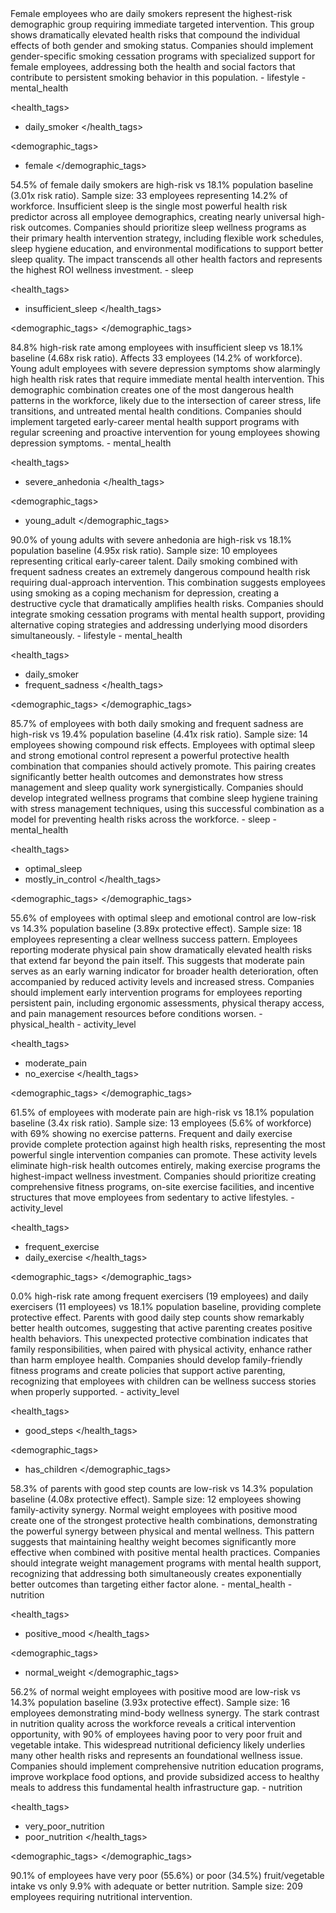 <insight>
<message>
Female employees who are daily smokers represent the highest-risk demographic group requiring immediate targeted intervention. This group shows dramatically elevated health risks that compound the individual effects of both gender and smoking status. Companies should implement gender-specific smoking cessation programs with specialized support for female employees, addressing both the health and social factors that contribute to persistent smoking behavior in this population.
</message>

<categories>
- lifestyle
- mental_health
</categories>

<health_tags>
- daily_smoker
</health_tags>

<demographic_tags>
- female
</demographic_tags>

<proof>
54.5% of female daily smokers are high-risk vs 18.1% population baseline (3.01x risk ratio). Sample size: 33 employees representing 14.2% of workforce.
</proof>
</insight>

<insight>
<message>
Insufficient sleep is the single most powerful health risk predictor across all employee demographics, creating nearly universal high-risk outcomes. Companies should prioritize sleep wellness programs as their primary health intervention strategy, including flexible work schedules, sleep hygiene education, and environmental modifications to support better sleep quality. The impact transcends all other health factors and represents the highest ROI wellness investment.
</message>

<categories>
- sleep
</categories>

<health_tags>
- insufficient_sleep
</health_tags>

<demographic_tags>
</demographic_tags>

<proof>
84.8% high-risk rate among employees with insufficient sleep vs 18.1% baseline (4.68x risk ratio). Affects 33 employees (14.2% of workforce).
</proof>
</insight>

<insight>
<message>
Young adult employees with severe depression symptoms show alarmingly high health risk rates that require immediate mental health intervention. This demographic combination creates one of the most dangerous health patterns in the workforce, likely due to the intersection of career stress, life transitions, and untreated mental health conditions. Companies should implement targeted early-career mental health support programs with regular screening and proactive intervention for young employees showing depression symptoms.
</message>

<categories>
- mental_health
</categories>

<health_tags>
- severe_anhedonia
</health_tags>

<demographic_tags>
- young_adult
</demographic_tags>

<proof>
90.0% of young adults with severe anhedonia are high-risk vs 18.1% population baseline (4.95x risk ratio). Sample size: 10 employees representing critical early-career talent.
</proof>
</insight>

<insight>
<message>
Daily smoking combined with frequent sadness creates an extremely dangerous compound health risk requiring dual-approach intervention. This combination suggests employees using smoking as a coping mechanism for depression, creating a destructive cycle that dramatically amplifies health risks. Companies should integrate smoking cessation programs with mental health support, providing alternative coping strategies and addressing underlying mood disorders simultaneously.
</message>

<categories>
- lifestyle
- mental_health
</categories>

<health_tags>
- daily_smoker
- frequent_sadness
</health_tags>

<demographic_tags>
</demographic_tags>

<proof>
85.7% of employees with both daily smoking and frequent sadness are high-risk vs 19.4% population baseline (4.41x risk ratio). Sample size: 14 employees showing compound risk effects.
</proof>
</insight>

<insight>
<message>
Employees with optimal sleep and strong emotional control represent a powerful protective health combination that companies should actively promote. This pairing creates significantly better health outcomes and demonstrates how stress management and sleep quality work synergistically. Companies should develop integrated wellness programs that combine sleep hygiene training with stress management techniques, using this successful combination as a model for preventing health risks across the workforce.
</message>

<categories>
- sleep
- mental_health
</categories>

<health_tags>
- optimal_sleep
- mostly_in_control
</health_tags>

<demographic_tags>
</demographic_tags>

<proof>
55.6% of employees with optimal sleep and emotional control are low-risk vs 14.3% population baseline (3.89x protective effect). Sample size: 18 employees representing a clear wellness success pattern.
</proof>
</insight>

<insight>
<message>
Employees reporting moderate physical pain show dramatically elevated health risks that extend far beyond the pain itself. This suggests that moderate pain serves as an early warning indicator for broader health deterioration, often accompanied by reduced activity levels and increased stress. Companies should implement early intervention programs for employees reporting persistent pain, including ergonomic assessments, physical therapy access, and pain management resources before conditions worsen.
</message>

<categories>
- physical_health
- activity_level
</categories>

<health_tags>
- moderate_pain
- no_exercise
</health_tags>

<demographic_tags>
</demographic_tags>

<proof>
61.5% of employees with moderate pain are high-risk vs 18.1% population baseline (3.4x risk ratio). Sample size: 13 employees (5.6% of workforce) with 69% showing no exercise patterns.
</proof>
</insight>

<insight>
<message>
Frequent and daily exercise provide complete protection against high health risks, representing the most powerful single intervention companies can promote. These activity levels eliminate high-risk health outcomes entirely, making exercise programs the highest-impact wellness investment. Companies should prioritize creating comprehensive fitness programs, on-site exercise facilities, and incentive structures that move employees from sedentary to active lifestyles.
</message>

<categories>
- activity_level
</categories>

<health_tags>
- frequent_exercise
- daily_exercise
</health_tags>

<demographic_tags>
</demographic_tags>

<proof>
0.0% high-risk rate among frequent exercisers (19 employees) and daily exercisers (11 employees) vs 18.1% population baseline, providing complete protective effect.
</proof>
</insight>

<insight>
<message>
Parents with good daily step counts show remarkably better health outcomes, suggesting that active parenting creates positive health behaviors. This unexpected protective combination indicates that family responsibilities, when paired with physical activity, enhance rather than harm employee health. Companies should develop family-friendly fitness programs and create policies that support active parenting, recognizing that employees with children can be wellness success stories when properly supported.
</message>

<categories>
- activity_level
</categories>

<health_tags>
- good_steps
</health_tags>

<demographic_tags>
- has_children
</demographic_tags>

<proof>
58.3% of parents with good step counts are low-risk vs 14.3% population baseline (4.08x protective effect). Sample size: 12 employees showing family-activity synergy.
</proof>
</insight>

<insight>
<message>
Normal weight employees with positive mood create one of the strongest protective health combinations, demonstrating the powerful synergy between physical and mental wellness. This pattern suggests that maintaining healthy weight becomes significantly more effective when combined with positive mental health practices. Companies should integrate weight management programs with mental health support, recognizing that addressing both simultaneously creates exponentially better outcomes than targeting either factor alone.
</message>

<categories>
- mental_health
- nutrition
</categories>

<health_tags>
- positive_mood
</health_tags>

<demographic_tags>
- normal_weight
</demographic_tags>

<proof>
56.2% of normal weight employees with positive mood are low-risk vs 14.3% population baseline (3.93x protective effect). Sample size: 16 employees demonstrating mind-body wellness synergy.
</proof>
</insight>

<insight>
<message>
The stark contrast in nutrition quality across the workforce reveals a critical intervention opportunity, with 90% of employees having poor to very poor fruit and vegetable intake. This widespread nutritional deficiency likely underlies many other health risks and represents an foundational wellness issue. Companies should implement comprehensive nutrition education programs, improve workplace food options, and provide subsidized access to healthy meals to address this fundamental health infrastructure gap.
</message>

<categories>
- nutrition
</categories>

<health_tags>
- very_poor_nutrition
- poor_nutrition
</health_tags>

<demographic_tags>
</demographic_tags>

<proof>
90.1% of employees have very poor (55.6%) or poor (34.5%) fruit/vegetable intake vs only 9.9% with adequate or better nutrition. Sample size: 209 employees requiring nutritional intervention.
</proof>
</insight>